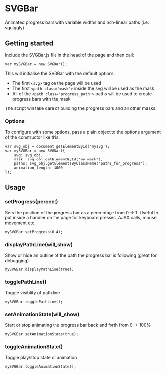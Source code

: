 # SVGBar
Animated progress bars with variable widths and non-linear paths (i.e. squiggly)

## Getting started

Include the SVGBar.js file in the head of the page and then call:

```
var mySVGBar = new SVGBar();
````

This will initialise the SVGBar with the default options:

- The first `<svg>` tag on the page will be used
- The first `<path class='mask'>` inside the svg will be used as the mask
- All of the `<path class='progress_path'>` paths will be used to create progress bars with the mask

The script will take care of building the progress bars and all other masks.

### Options

To configure with some options, pass a plain object to the options argument of the constructor like this:

```
var svg_obj = document.getElementById('mysvg');
var mySVGBar = new SVGBar({
    svg: svg_obj,
    mask: svg_obj.getElementById('my_mask'),
    paths: svg_obj.getElementsByClassName('paths_for_progress'),
    animation_length: 3000
});
```

## Usage

### setProgress(percent)
Sets the position of the progress bar as a percentage from 0 -> 1.
Useful to put inside a handler on the page for keyboard presses, AJAX calls, mouse movement etc.
```
mySVGBar.setProgress(0.4);
```

### displayPathLine(will_show)
Show or hide an outline of the path the progress bar is following (great for debugging)
```
mySVGBar.displayPathLine(true);
```

### togglePathLine()
Toggle visiblity of path line
```
mySVGBar.togglePathLine();
```

### setAnimationState(will_show)
Start or stop animating the progress bar back and forth from 0 -> 100%
```
mySVGBar.setAnimationState(true);
```

### toggleAnimationState()
Toggle play/stop state of animation
```
mySVGBar.toggleAnimationState();
```